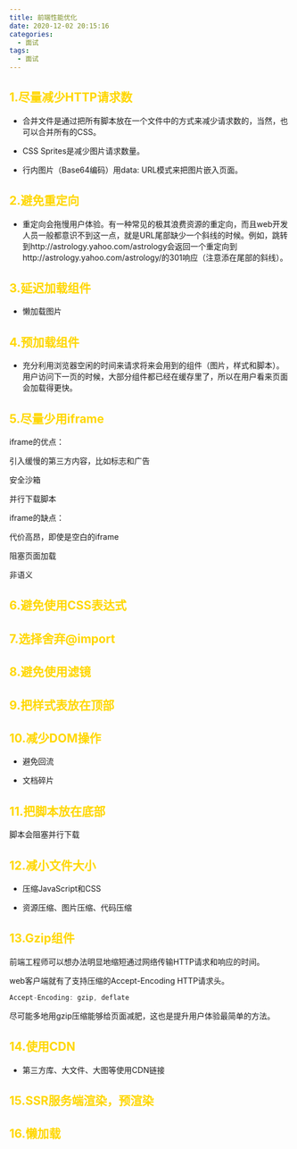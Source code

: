 ```yaml
---
title: 前端性能优化
date: 2020-12-02 20:15:16
categories:
  - 面试
tags: 
  - 面试
---
```


## <font color="gold">1.尽量减少HTTP请求数</font>

+ 合并文件是通过把所有脚本放在一个文件中的方式来减少请求数的，当然，也可以合并所有的CSS。

+ CSS Sprites是减少图片请求数量。

+ 行内图片（Base64编码）用data: URL模式来把图片嵌入页面。

<!-- more -->

## <font color="gold">2.避免重定向</font>

+ 重定向会拖慢用户体验。有一种常见的极其浪费资源的重定向，而且web开发人员一般都意识不到这一点，就是URL尾部缺少一个斜线的时候。例如，跳转到http://astrology.yahoo.com/astrology会返回一个重定向到http://astrology.yahoo.com/astrology/的301响应（注意添在尾部的斜线）。

## <font color="gold">3.延迟加载组件</font>

+ 懒加载图片

## <font color="gold">4.预加载组件</font>

+ 充分利用浏览器空闲的时间来请求将来会用到的组件（图片，样式和脚本）。用户访问下一页的时候，大部分组件都已经在缓存里了，所以在用户看来页面会加载得更快。

## <font color="gold">5.尽量少用iframe</font>

iframe的优点：

引入缓慢的第三方内容，比如标志和广告

安全沙箱

并行下载脚本

iframe的缺点：

代价高昂，即使是空白的iframe

阻塞页面加载

非语义

## <font color="gold">6.避免使用CSS表达式</font>

## <font color="gold">7.选择<link>舍弃@import</font>

## <font color="gold">8.避免使用滤镜</font>

## <font color="gold">9.把样式表放在顶部</font>

## <font color="gold">10.减少DOM操作</font>

+ 避免回流

+ 文档碎片

## <font color="gold">11.把脚本放在底部</font>

脚本会阻塞并行下载

## <font color="gold">12.减小文件大小</font>

+ 压缩JavaScript和CSS

+ 资源压缩、图片压缩、代码压缩

## <font color="gold">13.Gzip组件</font>

前端工程师可以想办法明显地缩短通过网络传输HTTP请求和响应的时间。

web客户端就有了支持压缩的Accept-Encoding HTTP请求头。
```js
Accept-Encoding: gzip, deflate
```
尽可能多地用gzip压缩能够给页面减肥，这也是提升用户体验最简单的方法。

## <font color="gold">14.使用CDN</font>

+ 第三方库、大文件、大图等使用CDN链接

## <font color="gold">15.SSR服务端渲染，预渲染</font>

## <font color="gold">16.懒加载</font>